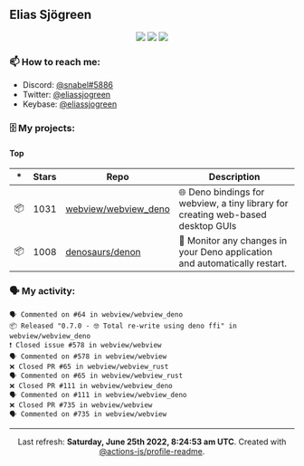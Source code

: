 ## Elias Sjögreen

<p align="center">
  <img src="https://img.shields.io/badge/🎂-dec. 2003-success" />
  <img src="https://img.shields.io/badge/🌎-Stockholm-informational" />
  <img src="https://img.shields.io/badge/👦-He/Him-informational" />
</p>

### 📫 How to reach me:

- Discord: [@snabel#5886](https://discord.com/users/267978757799673866)
- Twitter: [@eliassjogreen](https://twitter.com/eliassjogreen)
- Keybase: [@eliassjogreen](https://keybase.io/eliassjogreen)

### 🗄 My projects:

#### Top
|*|Stars|Repo|Description|
|---|---|---|---|
| 📦 | 1031 | [webview/webview_deno](https://github.com/webview/webview_deno) | 🌐 Deno bindings for webview, a tiny library for creating web-based desktop GUIs |
| 📦 | 1008 | [denosaurs/denon](https://github.com/denosaurs/denon) | 👀 Monitor any changes in your Deno application and automatically restart. |

### 🗣 My activity:

```
🗣 Commented on #64 in webview/webview_deno
📦 Released "0.7.0 - 🤓 Total re-write using deno ffi" in webview/webview_deno
❗️ Closed issue #578 in webview/webview
🗣 Commented on #578 in webview/webview
❌ Closed PR #65 in webview/webview_rust
🗣 Commented on #65 in webview/webview_rust
❌ Closed PR #111 in webview/webview_deno
🗣 Commented on #111 in webview/webview_deno
❌ Closed PR #735 in webview/webview
🗣 Commented on #735 in webview/webview
```

------------
<p align="center">Last refresh: <b>Saturday, June 25th 2022, 8:24:53 am UTC</b>. Created with <a href=https://github.com/marketplace/actions/profile-readme>@actions-js/profile-readme</a>.</p>
